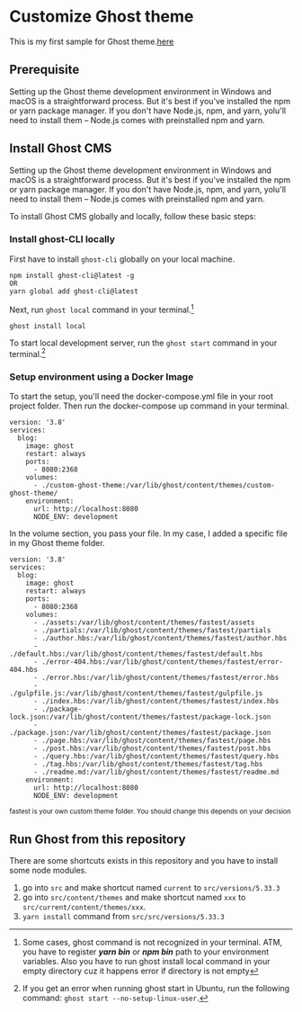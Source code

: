 # Customize Ghost theme

This is my first sample for Ghost theme.[here](https://www.freecodecamp.org/news/how-to-build-a-ghost-cms-theme/)

## Prerequisite

Setting up the Ghost theme development environment in Windows and macOS is a straightforward process. But it's best if you've installed the npm or yarn package manager. If you don't have Node.js, npm, and yarn, yolu'll need to install them – Node.js comes with preinstalled npm and yarn.

## Install Ghost CMS 

Setting up the Ghost theme development environment in Windows and macOS is a straightforward process. But it's best if you've installed the npm or yarn package manager. If you don't have Node.js, npm, and yarn, yolu'll need to install them – Node.js comes with preinstalled npm and yarn.

To install Ghost CMS globally and locally, follow these basic steps:

### Install ghost-CLI locally

First have to install `ghost-cli` globally on your local machine.

```
npm install ghost-cli@latest -g
OR
yarn global add ghost-cli@latest
```

Next, run `ghost local` command in your terminal.[^1]
```
ghost install local
```

To start local development server, run the `ghost start` command in your terminal.[^2]

### Setup environment using a Docker Image

To start the setup, you'll need the docker-compose.yml file in your root project folder. Then run the docker-compose up command in your terminal.

```
version: '3.8'
services:
  blog:
    image: ghost
    restart: always
    ports:
      - 8080:2368
    volumes:
      - ./custom-ghost-theme:/var/lib/ghost/content/themes/custom-ghost-theme/
    environment:
      url: http://localhost:8080
      NODE_ENV: development
```

In the volume section, you pass your file. In my case, I added a specific file in my Ghost theme folder.

```
version: '3.8'
services:
  blog:
    image: ghost
    restart: always
    ports:
      - 8080:2368
    volumes:
      - ./assets:/var/lib/ghost/content/themes/fastest/assets
      - ./partials:/var/lib/ghost/content/themes/fastest/partials
      - ./author.hbs:/var/lib/ghost/content/themes/fastest/author.hbs
      - ./default.hbs:/var/lib/ghost/content/themes/fastest/default.hbs
      - ./error-404.hbs:/var/lib/ghost/content/themes/fastest/error-404.hbs
      - ./error.hbs:/var/lib/ghost/content/themes/fastest/error.hbs
      - ./gulpfile.js:/var/lib/ghost/content/themes/fastest/gulpfile.js
      - ./index.hbs:/var/lib/ghost/content/themes/fastest/index.hbs
      - ./package-lock.json:/var/lib/ghost/content/themes/fastest/package-lock.json
      - ./package.json:/var/lib/ghost/content/themes/fastest/package.json
      - ./page.hbs:/var/lib/ghost/content/themes/fastest/page.hbs
      - ./post.hbs:/var/lib/ghost/content/themes/fastest/post.hbs
      - ./query.hbs:/var/lib/ghost/content/themes/fastest/query.hbs
      - ./tag.hbs:/var/lib/ghost/content/themes/fastest/tag.hbs
      - ./readme.md:/var/lib/ghost/content/themes/fastest/readme.md
    environment:
      url: http://localhost:8080
      NODE_ENV: development
```
<sub>fastest is your own custom theme folder. You should change this depends on your decision</sub>

## Run Ghost from this repository

There are some shortcuts exists in this repository and you have to install some node modules.

1. go into `src` and make shortcut named `current` to `src/versions/5.33.3`
2. go into `src/content/themes` and make shortcut named `xxx` to `src/current/content/themes/xxx`.
3. `yarn install` command from `src/src/versions/5.33.3`

[^1]: Some cases, ghost command is not recognized in your terminal. ATM, you have to register ***yarn bin*** or ***npm bin*** path to your environment variables. Also you have to run ghost install local command in your empty directory cuz it happens error if directory is not empty

[^2]: If you get an error when running ghost start in Ubuntu, run the following command: `ghost start --no-setup-linux-user`.
